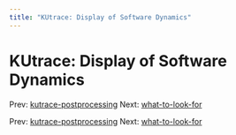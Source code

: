 ```yaml
---
title: "KUtrace: Display of Software Dynamics"
---
```


# KUtrace: Display of Software Dynamics

Prev: [kutrace-postprocessing](kutrace-postprocessing.md)
Next: [what-to-look-for](what-to-look-for.md)

Prev: [kutrace-postprocessing](kutrace-postprocessing.md)
Next: [what-to-look-for](what-to-look-for.md)
